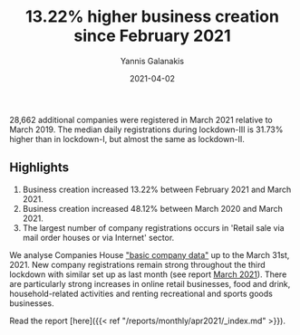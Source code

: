 ﻿---
title: 13.22% higher business creation since February 2021 
date: 2021-04-02
author: 
 - Yannis Galanakis
---

28,662 additional companies were registered in March 2021 relative to March 2019. The median daily registrations during lockdown-III is 31.73% higher than in lockdown-I, but almost the same as lockdown-II.  

<!--more-->

## Highlights

1. Business creation increased 13.22% between February 2021 and March 2021.
2. Business creation increased 48.12% between March 2020 and March 2021.
3. The largest number of company registrations occurs in 'Retail sale via mail order houses or via Internet' sector. 


We analyse Companies House ["basic company data"](http://download.companieshouse.gov.uk/en_output.html) up to the March 31st, 2021. New company registrations remain strong throughout the third lockdown with similar set up as last month (see report [March 2021]( https://uk-covid19-firm-creation.netlify.app/reports/mar2021/)). There are particularly strong increases in online retail businesses, food and drink, household-related activities and renting recreational and sports goods businesses.

Read the report [here]({{< ref "/reports/monthly/apr2021/_index.md" >}}).
